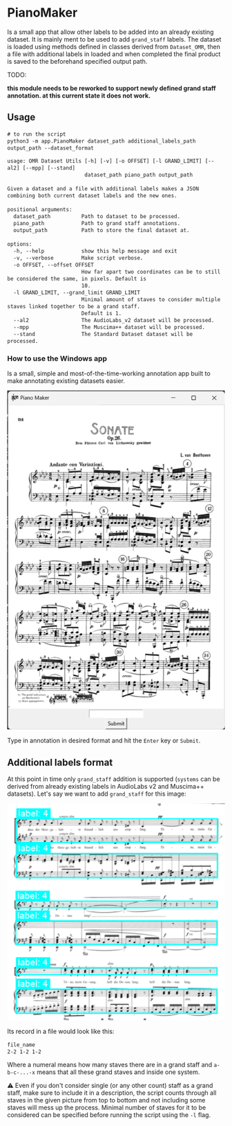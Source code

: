 # PianoMaker

Is a small app that allow other labels to be added into an already existing dataset.
It is mainly ment to be used to add `grand_staff` labels.
The dataset is loaded using methods defined in classes derived from `Dataset_OMR`,
then a file with additional labels in loaded and when completed the final product
is saved to the beforehand specified output path.

TODO:

**this module needs to be reworked to support newly defined grand staff annotation. at this current state it does not work.**

## Usage

```
# to run the script
python3 -m app.PianoMaker dataset_path additional_labels_path output_path --dataset_format
```

````
usage: OMR Dataset Utils [-h] [-v] [-o OFFSET] [-l GRAND_LIMIT] [--al2] [--mpp] [--stand]
                         dataset_path piano_path output_path

Given a dataset and a file with additional labels makes a JSON combining both current dataset labels and the new ones.

positional arguments:
  dataset_path          Path to dataset to be processed.
  piano_path            Path to grand staff annotations.
  output_path           Path to store the final dataset at.

options:
  -h, --help            show this help message and exit
  -v, --verbose         Make script verbose.
  -o OFFSET, --offset OFFSET
                        How far apart two coordinates can be to still be considered the same, in pixels. Default is
                        10.
  -l GRAND_LIMIT, --grand_limit GRAND_LIMIT
                        Minimal amount of staves to consider multiple staves linked together to be a grand staff.
                        Default is 1.
  --al2                 The AudioLabs_v2 dataset will be processed.
  --mpp                 The Muscima++ dataset will be processed.
  --stand               The Standard Dataset dataset will be processed.
````

### How to use the Windows app

Is a small, simple and most-of-the-time-working annotation app built to make annotating existing datasets easier.

![](/docs/piano_annotator.png)

Type in annotation in desired format and hit the `Enter` key or `Submit`.

## Additional labels format

At this point in time only `grand_staff` addition is supported
(`systems` can be derived from already existing labels in AudioLabs v2 and Muscima++ datasets).
Let's say we want to add `grand_staff` for this image:

![](/docs/annot_example.png)

Its record in a file would look like this:

```
file_name
2-2 1-2 1-2
```

Where a numeral means how many staves there are in a grand staff
and `a-b-c-...-x` means that all these grand staves and inside one system.

:warning: Even if you don't consider single (or any other count) staff as a grand staff,
make sure to include it in a description, the script counts through all staves in the given picture
from top to bottom and not including some staves will mess up the process.
Minimal number of staves for it to be considered can be specified before running the script using the `-l` flag. 
